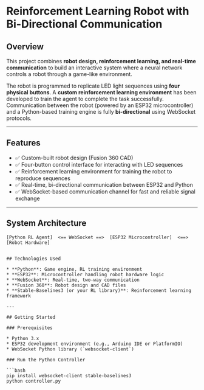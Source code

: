 # Reinforcement Learning Robot with Bi-Directional Communication

## Overview
This project combines **robot design, reinforcement learning, and real-time communication** to build an interactive system where a neural network controls a robot through a game-like environment.

The robot is programmed to replicate LED light sequences using **four physical buttons**. A **custom reinforcement learning environment** has been developed to train the agent to complete the task successfully. Communication between the robot (powered by an ESP32 microcontroller) and a Python-based training engine is fully **bi-directional** using WebSocket protocols.

---

## Features
- ✅ Custom-built robot design (Fusion 360 CAD)
- ✅ Four-button control interface for interacting with LED sequences
- ✅ Reinforcement learning environment for training the robot to reproduce sequences
- ✅ Real-time, bi-directional communication between ESP32 and Python
- ✅ WebSocket-based communication channel for fast and reliable signal exchange

---

## System Architecture
```plaintext
[Python RL Agent]  <== WebSocket ==>  [ESP32 Microcontroller]  <==>  [Robot Hardware]


## Technologies Used

* **Python**: Game engine, RL training environment  
* **ESP32**: Microcontroller handling robot hardware logic  
* **WebSocket**: Real-time, two-way communication  
* **Fusion 360**: Robot design and CAD files  
* **Stable-Baselines3 (or your RL library)**: Reinforcement learning framework  

---

## Getting Started

### Prerequisites

* Python 3.x  
* ESP32 development environment (e.g., Arduino IDE or PlatformIO)  
* WebSocket Python library (`websocket-client`)  

### Run the Python Controller

```bash
pip install websocket-client stable-baselines3
python controller.py
